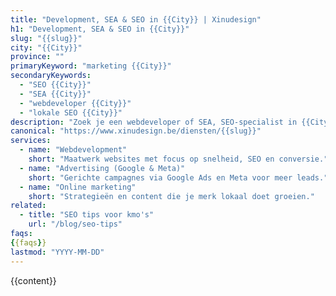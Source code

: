 ```yaml
---
title: "Development, SEA & SEO in {{City}} | Xinudesign"
h1: "Development, SEA & SEO in {{City}}"
slug: "{{slug}}"
city: "{{City}}"
province: ""
primaryKeyword: "marketing {{City}}"
secondaryKeywords:
  - "SEO {{City}}"
  - "SEA {{City}}"
  - "webdeveloper {{City}}"
  - "lokale SEO {{City}}"
description: "Zoek je een webdeveloper of SEA, SEO‑specialist in {{City}}? Xinudesign helpt kmo’s met snelle, vindbare websites, AI‑marketing en lokale SEO."
canonical: "https://www.xinudesign.be/diensten/{{slug}}"
services:
  - name: "Webdevelopment"
    short: "Maatwerk websites met focus op snelheid, SEO en conversie."
  - name: "Advertising (Google & Meta)"
    short: "Gerichte campagnes via Google Ads en Meta voor meer leads."
  - name: "Online marketing"
    short: "Strategieën en content die je merk lokaal doet groeien."
related:
  - title: "SEO tips voor kmo's"
    url: "/blog/seo-tips"
faqs:
{{faqs}}
lastmod: "YYYY-MM-DD"
---
```


{{content}}
